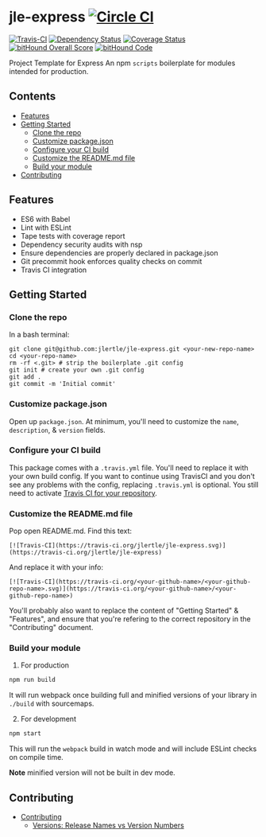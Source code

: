 # jle-express [![Circle CI](https://circleci.com/gh/jlertle/jle-express/tree/master.svg?style=svg)](https://circleci.com/gh/jlertle/jle-express/tree/master)
[![Travis-CI](https://travis-ci.org/jlertle/jle-express.svg)](https://travis-ci.org/jlertle/jle-express)
[![Dependency Status](https://gemnasium.com/jlertle/jle-express.svg)](https://gemnasium.com/jlertle/jle-express)
[![Coverage Status](https://coveralls.io/repos/jlertle/jle-express/badge.svg?branch=master&service=github)](https://coveralls.io/github/jlertle/jle-express?branch=master)
[![bitHound Overall Score](https://www.bithound.io/github/jlertle/jle-express/badges/score.svg)](https://www.bithound.io/github/jlertle/jle-express)
[![bitHound Code](https://www.bithound.io/github/jlertle/jle-express/badges/code.svg)](https://www.bithound.io/github/jlertle/jle-express)

Project Template for Express
An npm `scripts` boilerplate for modules intended for production.

<!-- START doctoc generated TOC please keep comment here to allow auto update -->
<!-- DON'T EDIT THIS SECTION, INSTEAD RE-RUN doctoc TO UPDATE -->
## Contents

- [Features](#features)
- [Getting Started](#getting-started)
  - [Clone the repo](#clone-the-repo)
  - [Customize package.json](#customize-packagejson)
  - [Configure your CI build](#configure-your-ci-build)
  - [Customize the README.md file](#customize-the-readmemd-file)
  - [Build your module](#build-your-module)
- [Contributing](#contributing)

<!-- END doctoc generated TOC please keep comment here to allow auto update -->

## Features

* ES6 with Babel
* Lint with ESLint
* Tape tests with coverage report
* Dependency security audits with nsp
* Ensure dependencies are properly declared in package.json
* Git precommit hook enforces quality checks on commit
* Travis CI integration


## Getting Started

### Clone the repo

In a bash terminal:

```
git clone git@github.com:jlertle/jle-express.git <your-new-repo-name>
cd <your-repo-name>
rm -rf <.git> # strip the boilerplate .git config
git init # create your own .git config
git add .
git commit -m 'Initial commit'
```

### Customize package.json

Open up `package.json`. At minimum, you'll need to customize the `name`, `description`, & `version` fields.


### Configure your CI build

This package comes with a `.travis.yml` file. You'll need to replace it with your own build config. If you want to continue using TravisCI and you don't see any problems with the config, replacing `.travis.yml` is optional. You still need to activate [Travis CI for your repository](http://docs.travis-ci.com/user/getting-started/).


### Customize the README.md file

Pop open README.md. Find this text:

```
[![Travis-CI](https://travis-ci.org/jlertle/jle-express.svg)](https://travis-ci.org/jlertle/jle-express)
```

And replace it with your info:

```
[![Travis-CI](https://travis-ci.org/<your-github-name>/<your-github-repo-name>.svg)](https://travis-ci.org/<your-github-name>/<your-github-repo-name>)
```

You'll probably also want to replace the content of "Getting Started" & "Features", and ensure that you're refering to the correct repository in the "Contributing" document.


### Build your module

1. For production

  ```sh
  npm run build
  ```

  It will run webpack once building full and minified versions of your library in `./build` with sourcemaps.


2. For development

  ```sh
  npm start
  ```

  This will run the `webpack` build in watch mode and will include ESLint checks on compile time.

  <!-- ![webpack](https://cloud.githubusercontent.com/assets/175264/8304834/d66f7944-19ec-11e5-9feb-9f66caa5c593.gif) -->

  **Note** minified version will not be built in dev mode.

## Contributing

- [Contributing](docs/contributing/index.md)
  - [Versions: Release Names vs Version Numbers](docs/contributing/versions/index.md)
